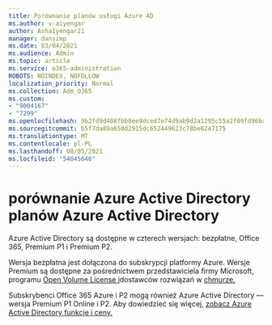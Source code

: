 ```yaml
---
title: Porównanie planów usługi Azure AD
ms.author: v-aiyengar
author: AshaIyengar21
manager: dansimp
ms.date: 03/04/2021
ms.audience: Admin
ms.topic: article
ms.service: o365-administration
ROBOTS: NOINDEX, NOFOLLOW
localization_priority: Normal
ms.collection: Adm_O365
ms.custom:
- "9004167"
- "7299"
ms.openlocfilehash: 9b2fd9d408fbb8ee9dced7e74d9ab9d2a1295c55a2f09fd96ba75eef153138d2
ms.sourcegitcommit: b5f7da89a650d2915dc652449623c78be6247175
ms.translationtype: MT
ms.contentlocale: pl-PL
ms.lasthandoff: 08/05/2021
ms.locfileid: "54045646"
---
```

# <a name="azure-active-directory-plans-comparison"></a>porównanie Azure Active Directory planów Azure Active Directory

Azure Active Directory są dostępne w czterech wersjach: bezpłatne, Office 365, Premium P1 i Premium P2.

Wersja bezpłatna jest dołączona do subskrypcji platformy Azure. Wersje Premium są dostępne za pośrednictwem przedstawiciela firmy Microsoft, programu [Open Volume License i](https://go.microsoft.com/fwlink/?linkid=2110873)dostawców rozwiązań w [chmurze.](https://go.microsoft.com/fwlink/?LinkId=614968&clcid=0x409)

Subskrybenci Office 365 Azure i P2 mogą również Azure Active Directory — wersja Premium P1 Online i P2. Aby dowiedzieć się więcej, [zobacz Azure Active Directory funkcje i ceny.](https://go.microsoft.com/fwlink/?linkid=2081447)
